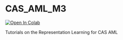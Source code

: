 # CAS_AML_M3

[![Open In Colab](https://colab.research.google.com/assets/colab-badge.svg)](https://colab.research.google.com/github/dsl-unibe-ch/CAS_AML_M3)

Tutorials on the Representation Learning for CAS AML
